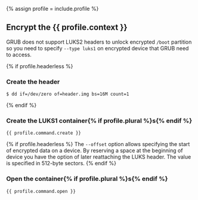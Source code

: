 {% assign profile = include.profile %}

## Encrypt the {{ profile.context }}

GRUB does not support LUKS2 headers to unlock encrypted `/boot` partition so you need to specify `--type luks1` on encrypted device that GRUB need to access.

{% if profile.headerless  %}
### Create the header

```
$ dd if=/dev/zero of=header.img bs=16M count=1
```
{% endif %}

### Create the LUKS1 container{% if profile.plural %}s{% endif %}

```
{{ profile.command.create }}
```

{% if profile.headerless %}
The `--offset` option allows specifying the start of encrypted data on a device. By reserving a space at the beginning of device you have the option of later reattaching the LUKS header. The value is specified in 512-byte sectors.
{% endif %}

### Open the container{% if profile.plural %}s{% endif %}

```
{{ profile.command.open }}
```
